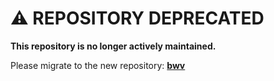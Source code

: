 # ⚠️ REPOSITORY DEPRECATED

**This repository is no longer actively maintained.**

Please migrate to the new repository: **[bwv](https://github.com/musicollator/bwv)**
